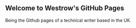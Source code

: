 ## Welcome to Westrow's GitHub Pages

Being the Github pages of a technical writer based in the UK.

